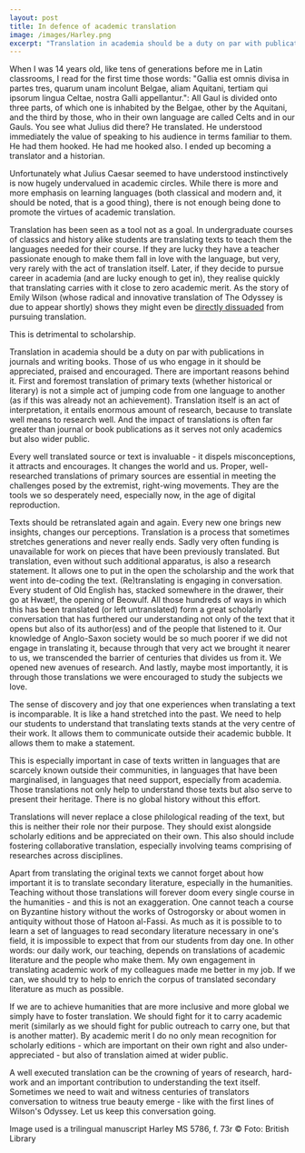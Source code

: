 ```yaml
---
layout: post
title: In defence of academic translation
image: /images/Harley.png
excerpt: "Translation in academia should be a duty on par with publications in journals and writing books. Those of us who engage in it should be appreciated, praised and encouraged."
---
```


When I was 14 years old, like tens of generations before me in Latin classrooms, I read for the first time those words: "Gallia est omnis divisa in partes tres, quarum unam incolunt Belgae, aliam Aquitani, tertiam qui ipsorum lingua Celtae, nostra Galli appellantur.": All Gaul is divided onto three parts, of which one is inhabited by the Belgae, other by the Aquitani, and the third by those, who in their own language are called Celts and in our Gauls. You see what Julius did there? He translated. He understood immediately the value of speaking to his audience in terms familiar to them. He had them hooked. He had me hooked also. I ended up becoming a translator and a historian.

Unfortunately what Julius Caesar seemed to have understood instinctively is now hugely undervalued in academic circles. While there is more and more emphasis on learning languages (both classical and modern and, it should be noted, that is a good thing), there is not enough being done to promote the virtues of academic translation.

Translation has been seen as a tool not as a goal. In undergraduate courses of classics and history alike students are translating texts to teach them the  languages needed for their course. If they are lucky they have a teacher passionate enough to make them fall in love with the language, but very, very rarely with the act of translation itself. Later, if they decide to pursue career in academia (and are lucky enough to get in), they realise quickly that translating carries with it close to zero academic merit. As the story of Emily Wilson (whose radical and innovative translation of The Odyssey is due to appear shortly) shows they might even be [directly dissuaded]([https://www.nytimes.com/2017/11/02/magazine/the-first-woman-to-translate-the-odyssey-into-english.html]) from pursuing translation.

This is detrimental to scholarship.

Translation in academia should be a duty on par with publications in journals and writing books. Those of us who engage in it should be appreciated, praised and encouraged. There are important reasons behind it. First and foremost translation of primary texts (whether historical or literary) is not a simple act of jumping code from one language to another (as if this was already not an achievement). Translation itself is an act of interpretation, it entails enormous amount of research, because to translate well means to research well. And the impact of translations is often far greater than journal or book publications as it serves not only academics but also wider public.

Every well translated source or text is invaluable - it dispels misconceptions, it attracts and encourages. It changes the world and us. Proper, well-researched translations of primary sources are essential in meeting the challenges posed by the extremist, right-wing movements. They are the tools we so desperately need, especially now, in the age of digital reproduction.

Texts should be retranslated again and again. Every new one brings new insights, changes our perceptions. Translation is a process that sometimes stretches generations and never really ends. Sadly very often funding is unavailable for work on pieces that have been previously translated. But translation, even without such additional apparatus, is also a research statement. It allows one to put in the open the scholarship and the work that went into de-coding the text. (Re)translating is engaging in conversation. Every student of Old English has, stacked somewhere in the drawer, their go at Hwæt!, the opening of Beowulf. All those hundreds of ways in which this has been translated (or left untranslated) form a great scholarly conversation that has furthered our understanding not only of the text that it opens but also of its author(ess) and of the people that listened to it. Our knowledge of Anglo-Saxon society would be so much poorer if we did not engage in translating it, because through that very act we brought it nearer to us, we transcended the barrier of centuries that divides us from it. We opened new avenues of research. And lastly, maybe most importantly, it is through those translations we were encouraged to study the subjects we love.

The sense of discovery and joy that one experiences when translating a text is incomparable. It is like a hand stretched into the past. We need to help our students to understand that translating texts stands at the very centre of their work. It allows them to communicate outside their academic bubble. It allows them to make a statement.

This is especially important in case of texts written in languages that are scarcely known outside their communities, in languages that have been marginalised, in languages that need support, especially from academia. Those translations not only help to understand those texts but also serve to present their heritage. There is no global history without this effort.

Translations will never replace a close philological reading of the text, but this is neither their role nor their purpose. They should exist alongside scholarly editions and be appreciated on their own. This also should include fostering collaborative translation, especially involving teams comprising of researches across disciplines.

Apart from translating the original texts we cannot forget about how important it is to translate secondary literature, especially in the humanities. Teaching without those translations will forever doom every single course in the humanities - and this is not an exaggeration. One cannot teach a course on Byzantine history without the works of Ostrogorsky or about women in antiquity without those of Hatoon al-Fassi. As much as it is possible to
to learn a set of languages to read secondary literature necessary in one's field, it is impossible to expect that from our students from day one. In other words: our daily work, our teaching, depends on translations of academic literature and the people who make them. My own engagement in translating academic work of my colleagues made me better in my job. If we can, we should try to help to enrich the corpus of translated secondary literature as much as possible.

If we are to achieve humanities that are more inclusive and more global we simply have to foster translation. We should fight for it to carry academic merit (similarly as we should fight for public outreach to carry one, but that is another matter). By academic merit I do no only mean recognition for scholarly editions - which are important on their own right and also under-appreciated - but also of translation aimed at wider public.

A well executed translation can be the crowning of years of research, hard-work and an important contribution to understanding the text itself. Sometimes we need to wait and witness centuries of translators conversation to witness true beauty emerge - like with the first lines of Wilson's Odyssey. Let us keep this conversation going.

Image used is a trilingual manuscript Harley MS 5786, f. 73r © Foto: British Library
